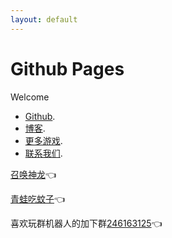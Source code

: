 ```yaml
---
layout: default
---
```


# Github Pages

Welcome

*   [Github](https://github.com/haiyangmeigui).
*   [博客](https://haiyangmeigui.github.io/haiyangboke).
*   [更多游戏](https://xingye.me/game/index.php).
*   [联系我们](https://jq.qq.com/?_wv=1027&k=nSYc8eoU).


[召唤神龙](https://haiyangmeigui.github.io/zhsl)👈

[青蛙吃蚊子](https://xingye.me/game/qw/index.html)👈

喜欢玩群机器人的加下群[246163125](https://jq.qq.com/?_wv=1027&k=nSYc8eoU)👈
